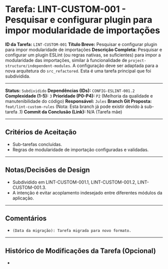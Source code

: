 # Tarefa: LINT-CUSTOM-001 - Pesquisar e configurar plugin para impor modularidade de importações

**ID da Tarefa:** `LINT-CUSTOM-001`
**Título Breve:** Pesquisar e configurar plugin para impor modularidade de importações
**Descrição Completa:**
Pesquisar e configurar um plugin ESLint (ou regras nativas, se suficientes) para impor a modularidade das importações, similar à funcionalidade de `project-structure/independent-modules`. A configuração deve ser adaptada para a nova arquitetura do `src_refactored`. Esta é uma tarefa principal que foi subdividida.

---

**Status:** `Subdividido`
**Dependências (IDs):** `CONFIG-ESLINT-001.2`
**Complexidade (1-5):** `3`
**Prioridade (P0-P4):** `P2` (Melhoria da qualidade e manutenibilidade do código)
**Responsável:** `Jules`
**Branch Git Proposta:** `feat/lint-custom-rules` (Nota: Esta branch já pode existir devido à sub-tarefa .1)
**Commit da Conclusão (Link):** N/A (Tarefa mãe)

---

## Critérios de Aceitação
- Sub-tarefas concluídas.
- Regras de modularidade de importação configuradas e validadas.

---

## Notas/Decisões de Design
- Subdividido em LINT-CUSTOM-001.1, LINT-CUSTOM-001.2, LINT-CUSTOM-001.3.
- A intenção é evitar acoplamento indesejado entre diferentes módulos da aplicação.

---

## Comentários
- `(Data da migração): Tarefa migrada para novo formato.`

---

## Histórico de Modificações da Tarefa (Opcional)
-
